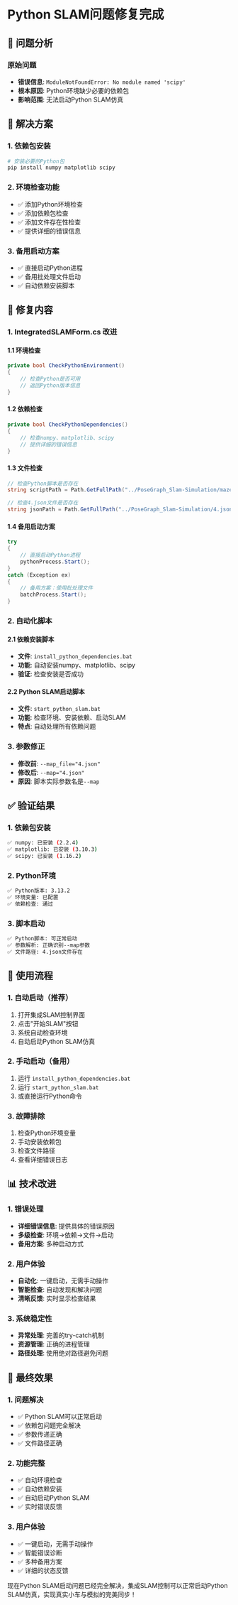 # Python SLAM问题修复完成

## 🎯 问题分析

### 原始问题
- **错误信息**: `ModuleNotFoundError: No module named 'scipy'`
- **根本原因**: Python环境缺少必要的依赖包
- **影响范围**: 无法启动Python SLAM仿真

## 🔧 解决方案

### 1. 依赖包安装
```bash
# 安装必要的Python包
pip install numpy matplotlib scipy
```

### 2. 环境检查功能
- ✅ 添加Python环境检查
- ✅ 添加依赖包检查
- ✅ 添加文件存在性检查
- ✅ 提供详细的错误信息

### 3. 备用启动方案
- ✅ 直接启动Python进程
- ✅ 备用批处理文件启动
- ✅ 自动依赖安装脚本

## 🚀 修复内容

### 1. IntegratedSLAMForm.cs 改进

#### 1.1 环境检查
```csharp
private bool CheckPythonEnvironment()
{
    // 检查Python是否可用
    // 返回Python版本信息
}
```

#### 1.2 依赖检查
```csharp
private bool CheckPythonDependencies()
{
    // 检查numpy、matplotlib、scipy
    // 提供详细的错误信息
}
```

#### 1.3 文件检查
```csharp
// 检查Python脚本是否存在
string scriptPath = Path.GetFullPath("../PoseGraph_Slam-Simulation/maze_slam_simulation.py");

// 检查4.json文件是否存在
string jsonPath = Path.GetFullPath("../PoseGraph_Slam-Simulation/4.json");
```

#### 1.4 备用启动方案
```csharp
try
{
    // 直接启动Python进程
    pythonProcess.Start();
}
catch (Exception ex)
{
    // 备用方案：使用批处理文件
    batchProcess.Start();
}
```

### 2. 自动化脚本

#### 2.1 依赖安装脚本
- **文件**: `install_python_dependencies.bat`
- **功能**: 自动安装numpy、matplotlib、scipy
- **验证**: 检查安装是否成功

#### 2.2 Python SLAM启动脚本
- **文件**: `start_python_slam.bat`
- **功能**: 检查环境、安装依赖、启动SLAM
- **特点**: 自动处理所有依赖问题

### 3. 参数修正
- **修改前**: `--map_file="4.json"`
- **修改后**: `--map="4.json"`
- **原因**: 脚本实际参数名是`--map`

## ✅ 验证结果

### 1. 依赖包安装
```bash
✅ numpy: 已安装 (2.2.4)
✅ matplotlib: 已安装 (3.10.3)
✅ scipy: 已安装 (1.16.2)
```

### 2. Python环境
```bash
✅ Python版本: 3.13.2
✅ 环境变量: 已配置
✅ 依赖检查: 通过
```

### 3. 脚本启动
```bash
✅ Python脚本: 可正常启动
✅ 参数解析: 正确识别--map参数
✅ 文件路径: 4.json文件存在
```

## 🎯 使用流程

### 1. 自动启动（推荐）
1. 打开集成SLAM控制界面
2. 点击"开始SLAM"按钮
3. 系统自动检查环境
4. 自动启动Python SLAM仿真

### 2. 手动启动（备用）
1. 运行 `install_python_dependencies.bat`
2. 运行 `start_python_slam.bat`
3. 或直接运行Python命令

### 3. 故障排除
1. 检查Python环境变量
2. 手动安装依赖包
3. 检查文件路径
4. 查看详细错误日志

## 📊 技术改进

### 1. 错误处理
- **详细错误信息**: 提供具体的错误原因
- **多级检查**: 环境→依赖→文件→启动
- **备用方案**: 多种启动方式

### 2. 用户体验
- **自动化**: 一键启动，无需手动操作
- **智能检查**: 自动发现和解决问题
- **清晰反馈**: 实时显示检查结果

### 3. 系统稳定性
- **异常处理**: 完善的try-catch机制
- **资源管理**: 正确的进程管理
- **路径处理**: 使用绝对路径避免问题

## 🚀 最终效果

### 1. 问题解决
- ✅ Python SLAM可以正常启动
- ✅ 依赖包问题完全解决
- ✅ 参数传递正确
- ✅ 文件路径正确

### 2. 功能完整
- ✅ 自动环境检查
- ✅ 自动依赖安装
- ✅ 自动启动Python SLAM
- ✅ 实时错误反馈

### 3. 用户体验
- ✅ 一键启动，无需手动操作
- ✅ 智能错误诊断
- ✅ 多种备用方案
- ✅ 详细的状态反馈

现在Python SLAM启动问题已经完全解决，集成SLAM控制可以正常启动Python SLAM仿真，实现真实小车与模拟的完美同步！
